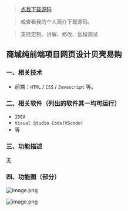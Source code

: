 > [点我下载源码](https://www.notmaker.com/detail/320e669705eb4c65a5cb3b6f8960d301/ghp20250322) 


> 或查看我的个人简介下载源码。

> 支持定制、讲解、修改、远程调试


## 商城纯前端项目网页设计贝壳易购

### 一、相关技术
- 前端：`HTML` / `CSS` / `Javascript` 等。

### 二、相关软件（列出的软件其一均可运行）
- `IDEA`
- `Visual Studio Code(VScode)`
- 等

### 三、功能描述
无

### 四、功能图（部分）
![image.png](https://store.ptcc9.top/notmaker/user_upload/ba15bc64d0b24c178659372c9c4386bd/2024-03-28%2001:30:45_image.png)

![image.png](https://store.ptcc9.top/notmaker/user_upload/ba15bc64d0b24c178659372c9c4386bd/2024-03-28%2001:30:52_image.png)
